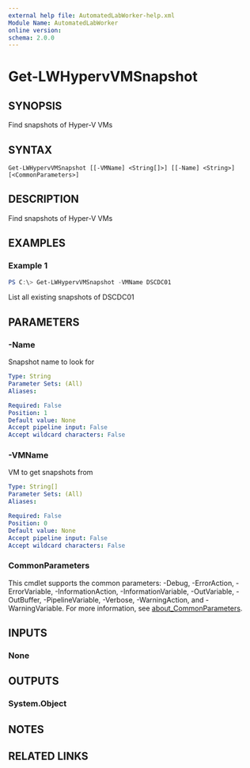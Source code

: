 ```yaml
---
external help file: AutomatedLabWorker-help.xml
Module Name: AutomatedLabWorker
online version:
schema: 2.0.0
---
```


# Get-LWHypervVMSnapshot

## SYNOPSIS
Find snapshots of Hyper-V VMs

## SYNTAX

```
Get-LWHypervVMSnapshot [[-VMName] <String[]>] [[-Name] <String>] [<CommonParameters>]
```

## DESCRIPTION
Find snapshots of Hyper-V VMs

## EXAMPLES

### Example 1
```powershell
PS C:\> Get-LWHypervVMSnapshot -VMName DSCDC01
```

List all existing snapshots of DSCDC01

## PARAMETERS

### -Name
Snapshot name to look for

```yaml
Type: String
Parameter Sets: (All)
Aliases:

Required: False
Position: 1
Default value: None
Accept pipeline input: False
Accept wildcard characters: False
```

### -VMName
VM to get snapshots from

```yaml
Type: String[]
Parameter Sets: (All)
Aliases:

Required: False
Position: 0
Default value: None
Accept pipeline input: False
Accept wildcard characters: False
```

### CommonParameters
This cmdlet supports the common parameters: -Debug, -ErrorAction, -ErrorVariable, -InformationAction, -InformationVariable, -OutVariable, -OutBuffer, -PipelineVariable, -Verbose, -WarningAction, and -WarningVariable. For more information, see [about_CommonParameters](http://go.microsoft.com/fwlink/?LinkID=113216).

## INPUTS

### None
## OUTPUTS

### System.Object
## NOTES

## RELATED LINKS
